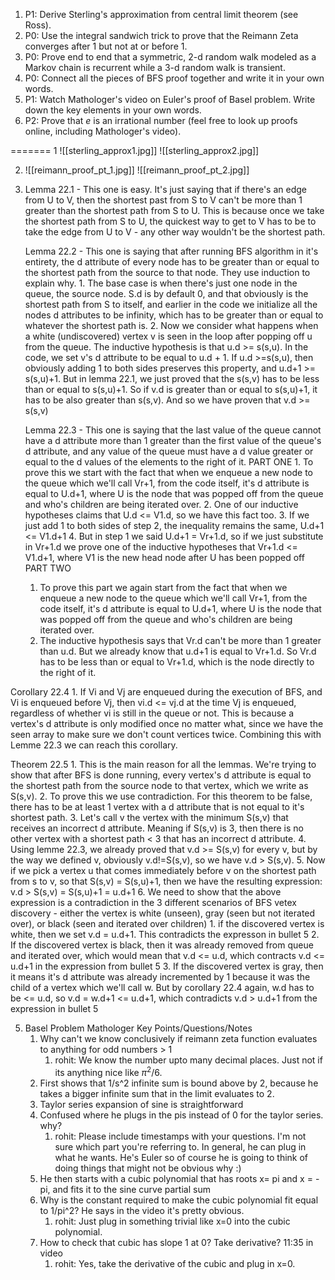 1) P1: Derive Sterling's approximation from central limit theorem (see Ross).
2) P0: Use the integral sandwich trick to prove that the Reimann Zeta converges after $1$ but not at or before $1$.
3)  P0: Prove end to end that a symmetric, 2-d random walk modeled as a Markov chain is recurrent while a 3-d random walk is transient.
4) P0: Connect all the pieces of BFS proof together and write it in your own words.
5) P1: Watch Mathologer's video on Euler's proof of Basel problem. Write down the key elements in your own words.
6) P2: Prove that $e$ is an irrational number (feel free to look up proofs online, including Mathologer's video).


=======
1 ![[sterling_approx1.jpg]]
 ![[sterling_approx2.jpg]]



2.  ![[reimann_proof_pt_1.jpg]]
 ![[reimann_proof_pt_2.jpg]]

4. Lemma 22.1 - This one is easy. It's just saying that if there's an edge from U to V, then the shortest past from S to V can't be more than 1 greater than the shortest path from S to U. This is because once we take the shortest path from S to U, the quickest way to get to V has to be to take the edge from U to V - any other way wouldn't be the shortest path.

	Lemma 22.2 - This one is saying that after running BFS algorithm in it's entirety, the d attribute of every node has to be greater than or equal to the shortest path from the source to that node. They use induction to explain why. 
		1. The base case is when there's just one node in the queue, the source node. S.d is by default 0, and that obviously is the shortest path from S to itself, and earlier in the code we initialize all the nodes d attributes to be infinity, which has to be greater than or equal to whatever the shortest path is.
		2. Now we consider what happens when a white (undiscovered) vertex v is seen in the loop after popping off u from the queue. The inductive hypothesis is that u.d >= s(s,u). In the code, we set v's d attribute to be equal to u.d + 1. If u.d >=s(s,u), then obviously adding 1 to both sides preserves this property, and u.d+1 >= s(s,u)+1. But in lemma 22.1, we just proved that the s(s,v) has to be less than or equal to s(s,u)+1. So if v.d is greater than or equal to s(s,u)+1, it has to be also greater than s(s,v). And so we have proven that v.d >= s(s,v)
		
	Lemma 22.3 - This one is saying that the last value of the queue cannot have a d attribute  more than 1 greater than the first value of the queue's d attribute, and any value of the queue must have a d value greater or equal to the d values of the elements to the right of it.
	 PART ONE
		1. To prove this we start with the fact that when we enqueue a new node to the queue which we'll call Vr+1, from the code itself, it's d attribute is equal to U.d+1, where U is the node that was popped off from the queue and who's children are being iterated over. 
		2. One of our inductive hypotheses claims that U.d <= V1.d, so we have this fact too.
		3. If we just add 1 to both sides of step 2, the inequality remains the same, U.d+1 <= V1.d+1
		4. But in step 1 we said U.d+1 = Vr+1.d, so if we just substitute in Vr+1.d we prove one of the inductive hypotheses that Vr+1.d <= V1.d+1, where V1 is the new head node after U has been popped off
     PART TWO
      1.  To prove this part we again start from the fact that when we enqueue a new node to the queue which we'll call Vr+1, from the code itself, it's d attribute is equal to U.d+1, where U is the node that was popped off from the queue and who's children are being iterated over. 
      2. The inductive hypothesis says that Vr.d can't be more than 1 greater than u.d. But we already know that u.d+1 is equal to Vr+1.d. So Vr.d has to be less than or equal to Vr+1.d, which is the node directly to the right of it.

 Corollary 22.4
		1. If Vi and Vj are enqueued during the execution of BFS, and Vi is enqueued before Vj, then vi.d <= vj.d at the time Vj is enqueued, regardless of whether vi is still in the queue or not. This is because a vertex's d attribute is only modified once no matter what, since we have the seen array to make sure we don't count vertices twice. Combining this with Lemme 22.3 we can reach this corollary.


Theorem 22.5
		1. This is the main reason for all the lemmas. We're trying to show that after BFS is done running, every vertex's d attribute is equal to the shortest path from the source node to that vertex, which we write as S(s,v). 
		2. To prove this we use contradiction. For this theorem to be false, there has to be at least 1 vertex with a d attribute that is not equal to it's shortest path. 
		3. Let's call v the vertex with the minimum S(s,v) that receives an incorrect d attribute. Meaning if S(s,v) is 3, then there is no other vertex with a shortest path < 3 that has an incorrect d attribute.
		4. Using lemme 22.3, we already proved that v.d >= S(s,v) for every v, but by the way we defined v, obviously v.d!=S(s,v), so we have v.d > S(s,v).
		5. Now if we pick a vertex u that comes immediately before v on the shortest path from s to v, so that S(s,v) = S(s,u)+1, then we have the resulting expression: v.d > S(s,v) = S(s,u)+1 = u.d+1
		6. We need to show that the above expression is a contradiction in the 3 different scenarios of BFS vetex discovery - either the vertex is white (unseen), gray (seen but not iterated over), or black (seen and iterated over children)
			1. if the discovered vertex is white, then we set v.d = u.d+1. This contradicts the expresson in bullet 5
			2. If the discovered vertex is black, then it was already removed from queue and iterated over, which would mean that v.d <= u.d, which contracts v.d <= u.d+1 in the expression from bullet 5
			3. If the discovered vertex is gray, then it means it's d attribute was already incremented by 1 because it was the child of a vertex which we'll call w. But by corollary 22.4 again, w.d has to be <= u.d, so v.d = w.d+1 <= u.d+1, which contradicts v.d > u.d+1 from the expression in bullet 5



5. Basel Problem Mathologer Key Points/Questions/Notes
	1. Why can't we know conclusively if reimann zeta function evaluates to anything for odd numbers > 1
		1. rohit: We know the number upto many decimal places. Just not if its anything nice like $\pi^2/6$.
	2. First shows that 1/s^2 infinite sum is bound above by 2, because he takes a bigger infinite sum that in the limit evaluates to 2.
	3. Taylor series expansion of sine is straightforward
	4. Confused where he plugs in the pis instead of 0 for the taylor series. why?
		1. rohit: Please include timestamps with your questions. I'm not sure which part you're referring to. In general, he can plug in what he wants. He's Euler so of course he is going to think of doing things that might not be obvious why :)
	5. He then starts with a cubic polynomial that has roots x= pi and x = -pi, and fits it to the sine curve partial sum
	6. Why is the constant required to make the cubic polynomial fit equal to 1/pi^2? He says in the video it's pretty obvious. 
		1. rohit: Just plug in something trivial like x=0 into the cubic polynomial.
	7. How to check that cubic has slope 1 at 0? Take derivative? 11:35 in video
		1. rohit: Yes, take the derivative of the cubic and plug in x=0.

